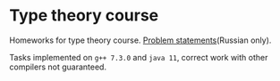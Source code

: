 # Type theory course
Homeworks for type theory course. [Problem statements](tt_2017.pdf)(Russian only). 

Tasks implemented on ```g++ 7.3.0``` and ```java 11```, correct work with other compilers not guaranteed.
